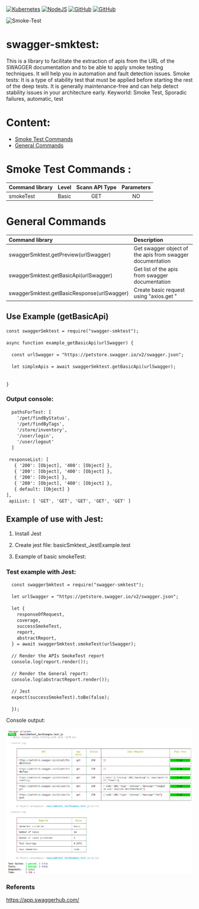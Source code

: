 [![Kubernetes](https://img.shields.io/badge/-kubernetes-3875A0?style=flat-square&logo=kubernetes&logoColor=white&link=https://kubernetes.io/docs/concepts/overview/what-is-kubernetes/)](https://kubernetes.io/docs/concepts/overview/what-is-kubernetes/)
[![NodeJS](https://img.shields.io/badge/-NodeJs-3CA80B?style=flat-square&logo=nodejs&logoColor=white&link=https://nodejs.org/en/)](https://nodejs.org/en/)
[![GitHub](https://img.shields.io/badge/-github-black?style=flat-square&labelColor=black&logo=github&logoColor=white&link)](https://github.com/cecilio-cannav/zipi-smkTest)
[![GitHub](https://img.shields.io/badge/-mongodb-43A617?style=flat-square&labelColor=43A617&logo=mongodb&logoColor=white&link)](https://www.mongodb.com/developer-tools)

<p align="left" src="https://cecilio-cannav.github.io/zipi-smkTest/">
  <img src="https://raw.githubusercontent.com/cecilio-cannav/zipi-smkTest/master/docs/zipi.png" width="256" title="Smoke-Test">
</p>

# swagger-smktest:

This is a library to facilitate the extraction of apis from the URL of the SWAGGER documentation and to be able to apply smoke testing techniques. It will help you in automation and fault detection issues.
Smoke tests: It is a type of stability test that must be applied before starting the rest of the deep tests. It is generally maintenance-free and can help detect stability issues in your architecture early.
Keyworld: Smoke Test, Sporadic failures, automatic, test

# Content:

- [Smoke Test Commands](#markdown-header-span-elements)
- [General Commands](#markdown-header-span-elements)

# Smoke Test Commands :

| Command library | Level | Scann API Type | Parameters |
| :-------------- | :---- | :------------: | :--------: |
| smokeTest       | Basic |      GET       |     NO     |

# General Commands

| Command library                             | Description                                               |
| :------------------------------------------ | :-------------------------------------------------------- |
| swaggerSmktest.getPreview(urlSwagger)       | Get swagger object of the apis from swagger documentation |
| swaggerSmktest.getBasicApi(urlSwagger)      | Get list of the apis from swagger documentation           |
| swaggerSmktest.getBasicResponse(urlSwagger) | Create basic request using "axios.get "                   |

## Use Example (getBasicApi)

    const swaggerSmktest = require("swagger-smktest");

    async function example_getBasicApi(urlSwagger) {

      const urlSwagger = "https://petstore.swagger.io/v2/swagger.json";

      let simpleApis = await swaggerSmktest.getBasicApi(urlSwagger);


    }

### Output console:

      pathsForTest: [
        '/pet/findByStatus',
        '/pet/findByTags',
        '/store/inventory',
        '/user/login',
        '/user/logout'
      ]

     responseList: [
       { '200': [Object], '400': [Object] },
       { '200': [Object], '400': [Object] },
       { '200': [Object] },
       { '200': [Object], '400': [Object] },
       { default: [Object] }
    ],
     apiList: [ 'GET', 'GET', 'GET', 'GET', 'GET' ]

## Example of use with Jest:

1.  Install Jest
2.  Create jest file: basicSmktest_JestExample.test

3.  Example of basic smokeTest:

### Test example with Jest:

      const swaggerSmktest = require("swagger-smktest");

      let urlSwagger = "https://petstore.swagger.io/v2/swagger.json";

      let {
        responseOfRequest,
        coverage,
        successSmokeTest,
        report,
        abstractReport,
      } = await swaggerSmktest.smokeTest(urlSwagger);

      // Render the APIs SmokeTest report
      console.log(report.render());

      // Render the General report:
      console.log(abstractReport.render());

      // Jest
      expect(successSmokeTest).toBe(false);

      });

Console output:

![toolss_200px](/src/documentation/swagger-smktest.png)

### Referents

https://app.swaggerhub.com/
